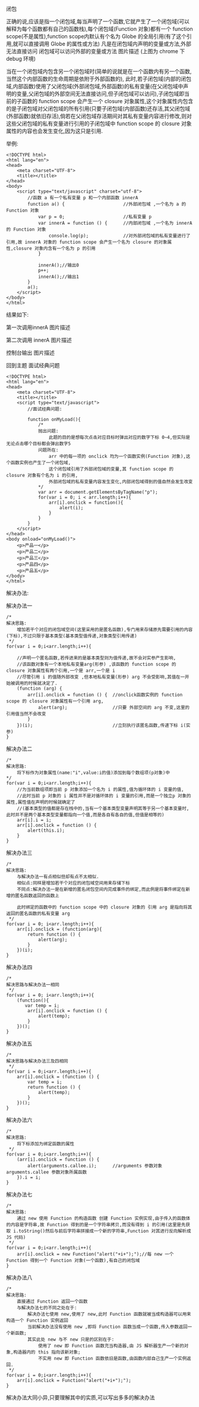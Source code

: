 闭包

正确的说,应该是指一个闭包域,每当声明了一个函数,它就产生了一个闭包域(可以解释为每个函数都有自己的函数栈),每个闭包域(Function 对象)都有一个 function scope(不是属性),function scope内默认有个名为 Globe 的全局引用(有了这个引用,就可以直接调用 Globe 的属性或方法)
凡是在闭包域内声明的变量或方法,外部无法直接访问
闭包域可以访问外部的变量或方法
图片描述
(上图为 chrome 下 debug 环境)

当在一个闭包域内包含另一个闭包域时(简单的说就是在一个函数内有另一个函数,当然这个内部函数的生命周期是依附于外部函数的), 此时,若子闭包域(内部的闭包域,内部函数)使用了父闭包域(外部闭包域,外部函数)的私有变量(在父闭包域中声明的变量,父闭包域的外部空间无法直接访问,但子闭包域可以访问),子闭包域即当前的子函数的 function scope 会产生一个 closure 对象属性,这个对象属性内包含的是子闭包域对父闭包域的所有引用(只要子闭包域(内部函数)还存活,其父闭包域(外部函数)就依旧存活),倘若在父闭包域存活期间对其私有变量内容进行修改,则对这些父闭包域的私有变量进行引用的子闭包域中 function scope 的 closure 对象属性的内容也会发生变化,因为这只是引用.

举例:

    <!DOCTYPE html>
    <html lang="en">
    <head>
        <meta charset="UTF-8">
        <title></title>
    </head>
    <body>
        <script type="text/javascript" charset="utf-8">
            //函数 a 有一个私有变量 p 和一个内部函数 innerA
            function a() {                      //外部闭包域 ,一个名为 a 的 Function 对象
                var p = 0;                      //私有变量 p
                var innerA = function () {      //内部闭包域 ,一个名为 innerA 的 Function 对象
                    console.log(p);             //对外部闭包域的私有变量进行了引用,故 innerA 对象的 function scope 会产生一个名为 closure 的对象属性,closure 对象内含有一个名为 p 的引用
                }

                innerA();//输出0
                p++;
                innerA();//输出1
            }
            a();
        </script>
    </body>
    </html>
结果如下:

第一次调用innerA
图片描述

第二次调用 innerA
图片描述

控制台输出
图片描述

回到主题 面试经典问题

    <!DOCTYPE html>
    <html lang="en">
    <head>
        <meta charset="UTF-8">
        <title></title>
        <script type="text/javascript">
            //面试经典问题:

            function onMyLoad(){
                /*
                抛出问题:
                    此题的目的是想每次点击对应目标时弹出对应的数字下标 0~4,但实际是无论点击哪个目标都会弹出数字5
                问题所在:
                    arr 中的每一项的 onclick 均为一个函数实例(Function 对象),这个函数实例也产生了一个闭包域,
                    这个闭包域引用了外部闭包域的变量,其 function scope 的 closure 对象有个名为 i 的引用,
                    外部闭包域的私有变量内容发生变化,内部闭包域得到的值自然会发生改变
                */
                var arr = document.getElementsByTagName("p");
                for(var i = 0; i < arr.length;i++){
                    arr[i].onclick = function(){
                        alert(i);
                    }
                }
            }
        </script>
    </head>
    <body onload="onMyLoad()">
        <p>产品一</p>
        <p>产品二</p>
        <p>产品三</p>
        <p>产品四</p>
        <p>产品五</p>
    </body>
    </html>
解决办法:

解决办法一

    /*
    解决思路:
        增加若干个对应的闭包域空间(这里采用的是匿名函数),专门用来存储原先需要引用的内容(下标),不过只限于基本类型(基本类型值传递,对象类型引用传递)
     */
    for(var i = 0;i<arr.length;i++){

        //声明一个匿名函数,若传进来的是基本类型则为值传递,故不会对实参产生影响,
        //该函数对象有一个本地私有变量arg(形参) ,该函数的 function scope 的 closure 对象属性有两个引用,一个是 arr,一个是 i
        //尽管引用 i 的值随外部改变 ,但本地私有变量(形参) arg 不会受影响,其值在一开始被调用的时候就决定了.
        (function (arg) {
            arr[i].onclick = function () {  //onclick函数实例的 function scope 的 closure 对象属性有一个引用 arg,
                alert(arg);                 //只要 外部空间的 arg 不变,这里的引用值当然不会改变
            }
        })(i);                              //立刻执行该匿名函数,传递下标 i(实参)
    }

解决办法二

    /*
    解决思路:
        将下标作为对象属性(name:"i",value:i的值)添加到每个数组项(p对象)中
    */
    for(var i = 0;i<arr.length;i++){
        //为当前数组项即当前 p 对象添加一个名为 i 的属性,值为循环体的 i 变量的值,
        //此时当前 p 对象的 i 属性并不是对循环体的 i 变量的引用,而是一个独立p 对象的属性,属性值在声明的时候就确定了
        //(基本类型的值都是存在栈中的,当有一个基本类型变量声明其等于另一个基本变量时,此时并不是两个基本类型变量都指向一个值,而是各自有各自的值,但值是相等的)
        arr[i].i = i;
        arr[i].onclick = function () {
            alert(this.i);
        }
    }

解决办法三

    /*
    解决思路:
        与解决办法一有点相似但却有点不太相似.
        相似点:同样是增加若干个对应的闭包域空间用来存储下标
        不同点:解决办法一是在新增的匿名闭包空间内完成事件的绑定,而此例是将事件绑定在新增的匿名函数返回的函数上

        此时绑定的函数中的 function scope 中的 closure 对象的 引用 arg 是指向将其返回的匿名函数的私有变量 arg
     */
    for(var i = 0; i<arr.length;i++){
        arr[i].onclick = (function(arg){
            return function () {
                alert(arg);
            }
        })(i);
    }

解决办法四

    /*
    解决思路与解决办法一相同
     */
    for(var i = 0; i<arr.length;i++){
        (function(){
           var temp = i;
            arr[i].onclick = function () {
                alert(temp);
            }
        })();
    }

解决办法五

    /*
    解决思路与解决办法三及四相同
     */
    for(var i = 0;i<arr.length;i++){
        arr[i].onclick = (function () {
            var temp = i;
            return function () {
                alert(temp);
            }
        })();
    }

解决办法六

    /*
    解决思路:
        将下标添加为绑定函数的属性
     */
    for(var i = 0;i<arr.length;i++){
        (arr[i].onclick = function () {
            alert(arguments.callee.i);      //arguments 参数对象  arguments.callee 参数对象所属函数
        }).i = i;
    }

解决办法七

    /*
    解决思路:
        通过 new 使用 Function 的构造函数 创建 Function 实例实现,由于传入的函数体的内容是字符串,故 Function 得到的是一个字符串拷贝,而没有得到 i 的引用(这里是先获取 i.toString()然后与前后字符串拼接成一个新的字符串,Function 对其进行反向解析成 JS 代码)
     */
    for(var i = 0;i<arr.length;i++){
        arr[i].onclick = new Function("alert("+i+");");//每 new 一个 Function 得到一个 Function 对象(一个函数),有自己的闭包域
    }

解决办法八

    /*
    解决思路:
        直接通过 Function 返回一个函数
        与解决办法七的不同之处在于:
            解决办法七使用 new,使用了 new,此时 Function 函数就被当成构造器可以用来构造一个 Function 实例返回
            当前解决办法没有使用 new ,即将 Function 函数当成一个函数,传入参数返回一个新函数;
            其实此处 new 与不 new 只是的区别在于:
                使用了 new 即 Function 函数充当构造器,由 JS 解析器生产一个新的对象,构造器内的 this 指向该新对象;
                不实用 new 即 Function 函数依旧是函数,由函数内部自己生产一个实例返回.
     */
    for(var i = 0;i<arr.length;i++){
        arr[i].onclick = Function("alert("+i+");");
    }
解决办法大同小异,只要理解其中的实质,可以写出多多的解决办法
